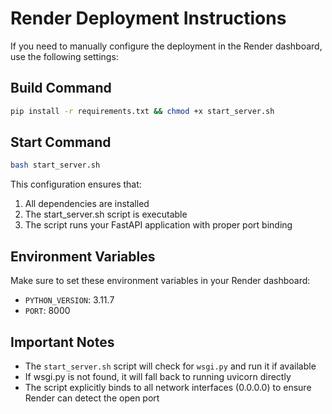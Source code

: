 # Render Deployment Instructions

If you need to manually configure the deployment in the Render dashboard, use the following settings:

## Build Command
```bash
pip install -r requirements.txt && chmod +x start_server.sh
```

## Start Command
```bash
bash start_server.sh
```

This configuration ensures that:
1. All dependencies are installed
2. The start_server.sh script is executable
3. The script runs your FastAPI application with proper port binding

## Environment Variables
Make sure to set these environment variables in your Render dashboard:
- `PYTHON_VERSION`: 3.11.7
- `PORT`: 8000

## Important Notes
- The `start_server.sh` script will check for `wsgi.py` and run it if available
- If wsgi.py is not found, it will fall back to running uvicorn directly
- The script explicitly binds to all network interfaces (0.0.0.0) to ensure Render can detect the open port 